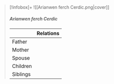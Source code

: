 > [!infobox]+
> ![[Arianwen ferch Cerdic.png|cover]]
> ##### Arianwen ferch Cerdic
> || Relations   |
> | ---- | ---- |
> | Father ||
> | Mother |  |
> | Spouse | |
> | Children||
> | Siblings ||

